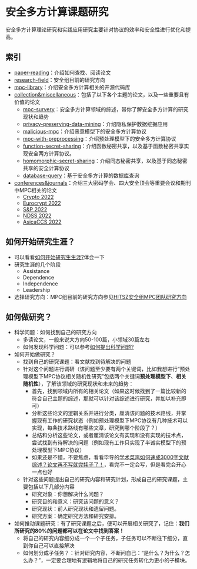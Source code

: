 # 安全多方计算课题研究

安全多方计算理论研究和实践应用研究主要针对协议的效率和安全性进行优化和提高。

## 索引

+ [paper-reading](https://github.com/Stu-Yang/HITSZ-SecurityGroup-MPC/tree/main/mpc/mpc-research/paper-reading)：介绍如何查找、阅读论文
+ [research-field](https://github.com/Stu-Yang/HITSZ-SecurityGroup-MPC/tree/main/mpc/mpc-research/research-field)：安全组目前的研究方向
+ [mpc-library](https://github.com/Stu-Yang/HITSZ-SecurityGroup-MPC/tree/main/mpc/mpc-research/mpc-library)：介绍安全多方计算相关的开源代码库
+ [collection&miscellaneous](https://github.com/Stu-Yang/HITSZ-SecurityGroup-MPC/tree/main/mpc/mpc-research/collection%26miscellaneous)：包括了以下各个主题的论文，以及一些重要且有价值的论文
  + [mpc-survery](https://github.com/Stu-Yang/HITSZ-SecurityGroup-MPC/tree/main/mpc/mpc-research/mpc-survery)：安全多方计算领域的综述，带你了解安全多方计算的研究现状和趋势
  + [privacy-preserving-data-mining](https://github.com/Stu-Yang/HITSZ-SecurityGroup-MPC/tree/main/mpc/mpc-research/privacy-preserving-data-mining)：介绍隐私保护数据挖掘应用
  + [malicious-mpc](https://github.com/Stu-Yang/HITSZ-SecurityGroup-MPC/tree/main/mpc/mpc-research/malicious-mpc)：介绍恶意模型下的安全多方计算协议
  + [mpc-with-preprocessing](https://github.com/Stu-Yang/HITSZ-SecurityGroup-MPC/tree/main/mpc/mpc-research/mpc-with-preprocessing)：介绍预处理模型下的安全多方计算协议
  + [function-secret-sharing](https://github.com/Stu-Yang/HITSZ-SecurityGroup-MPC/tree/main/mpc/mpc-research/function-secret-sharing)：介绍函数秘密共享，以及基于函数秘密共享实现安全两方计算协议。
  + [homomorphic-secret-sharing](https://github.com/Stu-Yang/HITSZ-SecurityGroup-MPC/tree/main/mpc/mpc-research/homomorphic-secret-sharing)：介绍同态秘密共享，以及基于同态秘密共享的安全计算协议
  + [database-query](https://github.com/Stu-Yang/HITSZ-SecurityGroup-MPC/tree/main/mpc/mpc-research/database-query)：基于安全多方计算的数据库查询
+ [conferences&journals](https://github.com/Stu-Yang/HITSZ-SecurityGroup-MPC/tree/main/mpc/mpc-research/conferences%26journals)：介绍三大密码学会、四大安全顶会等重要会议和期刊中MPC相关的论文
  + [Crypto 2022](https://github.com/Stu-Yang/HITSZ-SecurityGroup-MPC/tree/main/mpc/mpc-research/conferences%26journals/Crypto-2022)
  + [Eurocrypt 2022](https://github.com/Stu-Yang/HITSZ-SecurityGroup-MPC/tree/main/mpc/mpc-research/conferences%26journals/Eurocrypt-2022)
  + [S&P 2022](https://github.com/Stu-Yang/HITSZ-SecurityGroup-MPC/tree/main/mpc/mpc-research/conferences%26journals/S&P-2022)
  + [NDSS 2022](https://github.com/Stu-Yang/HITSZ-SecurityGroup-MPC/tree/main/mpc/mpc-research/conferences%26journals/NDSS-2022)
  + [AsicaCCS 2022](https://github.com/Stu-Yang/HITSZ-SecurityGroup-MPC/tree/main/mpc/mpc-research/conferences%26journals/AsiaCCS-2022)

## 如何开始研究生涯？
+ 可以看看[如何开始研究生生涯?](http://muchong.com/t-14899063-1)体会一下
+ 研究生涯的几个阶段
  + Assistance
  + Dependence
  + Independence
  + Leadership
+ 选择研究方向：MPC组目前的研究方向参见[HITSZ安全组MPC团队研究方向](https://github.com/Stu-Yang/HITSZ-SecurityGroup-MPC/tree/main/mpc/mpc-research/research-field)

## 如何做研究？
+ 科学问题：如何找到自己的研究方向
  + 多读论文，一般来说大方向50-100篇，小领域30篇左右
  + 如何发现科学问题：可以参考[如何提出科学问题?](https://news.sciencenet.cn/sbhtmlnews/2015/1/295864.shtm)
+ 如何开始做研究？
  + 找到自己的研究课题：看文献找到待解决的问题
  + 针对这个问题进行调研（该问题至少要有两个关键词，比如我想进行“预处理模型下MPC协议相关随机性研究”包括两个关键词**预处理模型下**、**相关随机性**），了解该领域的研究现状和未来的趋势：
    + 首先，找到领域内所有的相关论文（如果这时候找到了一篇比较新的符合自己主题的综述，那就可以针对该综述进行研究，并加以补充即可）
    + 分析这些论文的逻辑关系并进行分类，厘清该问题的技术路线，并掌握现有工作的研究状态（例如预处理模型下MPC协议有几种技术可以实现，每条技术路线有哪些文章，研究到哪个阶段了？）
    + 总结和分析这些论文，或者厘清该论文有实现和没有实现的技术点，尝试找到有待解决的问题（例如现有工作只实现了半诚实模型下的预处理模型下MPC协议）
    + 如果还是不懂，不要焦虑，看看毕导的[学术菜鸡如何速成3000字文献综述？论文再不写就完犊子了！](https://mp.weixin.qq.com/s/32zJ2WS6I4uKOZgNVPe-vw)，看完不一定会写，但是看完会开心一点也好
  + 针对这些问题提出自己的研究内容和研究计划，形成自己的研究课题，主要包括以下几部分内容
    + 研究对象：你想解决什么问题？
    + 研究目的和意义：研究该问题的意义？
    + 研究现状：前人研究现状和遗留问题。
    + 研究方案：确定研究方法和研究安排。
+ 如何推动课题研究：有了研究课题之后，便可以开展相关研究了，记住：**我们所研究的80%的问题都可以在论文中找到答案！**
  + 将自己的研究内容细分成一个一个子任务，子任务可以不断往下细分，直到你自己可以直接解决
  + 如何划分成子任务？：针对研究内容，不断问自己：“是什么？为什么？怎么办？”，一定要合理地有逻辑地将自己的研究任务转化为更小的子模块。



